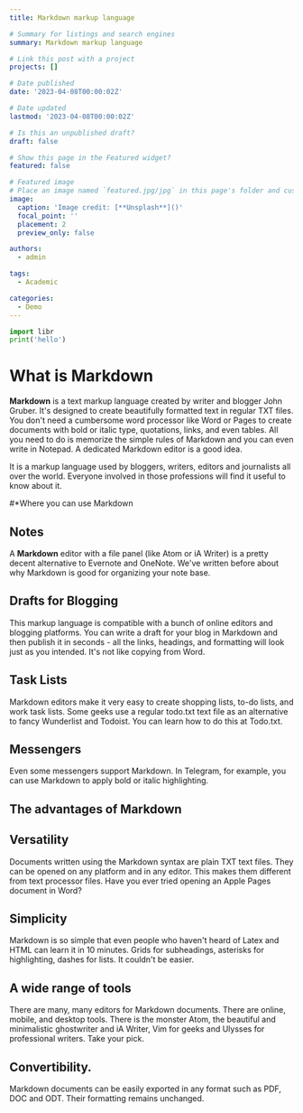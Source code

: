 ```yaml
---
title: Markdown markup language

# Summary for listings and search engines
summary: Markdown markup language

# Link this post with a project
projects: []

# Date published
date: '2023-04-08T00:00:02Z'

# Date updated
lastmod: '2023-04-08T00:00:02Z'

# Is this an unpublished draft?
draft: false

# Show this page in the Featured widget?
featured: false

# Featured image
# Place an image named `featured.jpg/jpg` in this page's folder and customize its options here.
image:
  caption: 'Image credit: [**Unsplash**]()'
  focal_point: ''
  placement: 2
  preview_only: false

authors:
  - admin

tags:
  - Academic

categories:
  - Demo
---
```


```python
import libr
print('hello')
```

# **What is Markdown**

**Markdown** is a text markup language created by writer and blogger John Gruber. It's designed to create beautifully formatted text in regular TXT files. You don't need a cumbersome word processor like Word or Pages to create documents with bold or italic type, quotations, links, and even tables. All you need to do is memorize the simple rules of Markdown and you can even write in Notepad. A dedicated Markdown editor is a good idea.

It is a markup language used by bloggers, writers, editors and journalists all over the world. Everyone involved in those professions will find it useful to know about it.

#*Where you can use Markdown

## Notes

A **Markdown** editor with a file panel (like Atom or iA Writer) is a pretty decent alternative to Evernote and OneNote. We've written before about why Markdown is good for organizing your note base.

## Drafts for Blogging

This markup language is compatible with a bunch of online editors and blogging platforms. You can write a draft for your blog in Markdown and then publish it in seconds - all the links, headings, and formatting will look just as you intended. It's not like copying from Word.

## Task Lists

Markdown editors make it very easy to create shopping lists, to-do lists, and work task lists. Some geeks use a regular todo.txt text file as an alternative to fancy Wunderlist and Todoist. You can learn how to do this at Todo.txt.

## Messengers

Even some messengers support Markdown. In Telegram, for example, you can use Markdown to apply bold or italic highlighting.

## The advantages of Markdown

## Versatility

Documents written using the Markdown syntax are plain TXT text files. They can be opened on any platform and in any editor. This makes them different from text processor files. Have you ever tried opening an Apple Pages document in Word?

## Simplicity

Markdown is so simple that even people who haven't heard of Latex and HTML can learn it in 10 minutes. Grids for subheadings, asterisks for highlighting, dashes for lists. It couldn't be easier.

## A wide range of tools ##

There are many, many editors for Markdown documents. There are online, mobile, and desktop tools. There is the monster Atom, the beautiful and minimalistic ghostwriter and iA Writer, Vim for geeks and Ulysses for professional writers. Take your pick.

## Convertibility.

Markdown documents can be easily exported in any format such as PDF, DOC and ODT. Their formatting remains unchanged.
